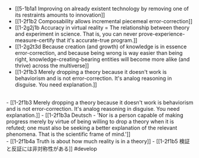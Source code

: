- [[5-1b1a1 Improving on already existent technology by removing one of its restraints amounts to innovation]]
- [[1-2f1b2 Composability allows incremental piecemeal error-correction]]
- [[1-2g2j1b Accuracy in virtual reality = The relationship between theory and experiment in science. That is, you can never prove-experience-measure-certify that it's accurate-true program.]]
- [[1-2g2t3d Because creation (and growth) of knowledge is in essence error-correction, and because being wrong is way easier than being right, knowledge-creating-bearing entities will become more alike (and thrive) across the multiverse]]
- [[1-2f1b3 Merely dropping a theory because it doesn't work is behaviorism and is not error-correction. It's analog reasoning in disguise. You need explanation.]]
<br>
- [[1-2f1b3 Merely dropping a theory because it doesn't work is behaviorism and is not error-correction. It's analog reasoning in disguise. You need explanation.]]
  - [[1-2f1b3a Deutsch - 'Nor is a person capable of making progress merely by virtue of being willing to drop a theory when it is refuted; one must also be seeking a better explanation of the relevant phenomena. That is the scientific frame of mind.']]
<br>
- [[1-2f1b4a Truth is about how much reality is in a theory]]
- [[1-2f1b5 検証と反証には非対称性がある]] #develop
